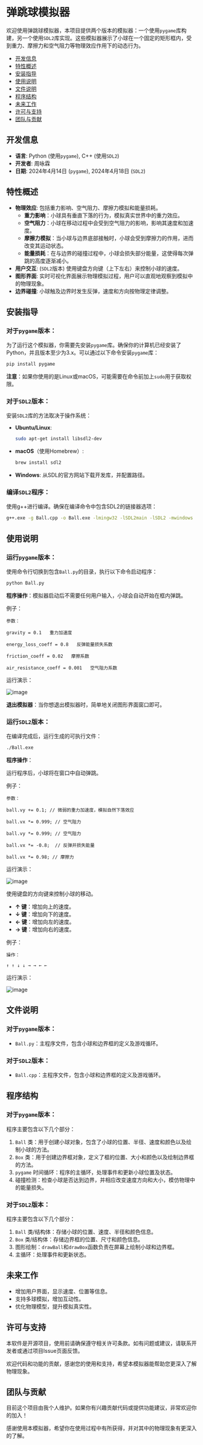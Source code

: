 # 弹跳球模拟器

欢迎使用弹跳球模拟器，本项目提供两个版本的模拟器：一个使用`pygame`库构建，另一个使用`SDL2`库实现。这些模拟器展示了小球在一个固定的矩形框内，受到重力、摩擦力和空气阻力等物理效应作用下的动态行为。

- [开发信息](#开发信息)
- [特性概述](#特性概述)
- [安装指导](#安装指导)
- [使用说明](#使用说明)
- [文件说明](#文件说明)
- [程序结构](#程序结构)
- [未来工作](#未来工作)
- [许可与支持](#许可与支持)
- [团队与贡献](#团队与贡献)

## 开发信息

- **语言**: Python (使用`pygame`), C++ (使用`SDL2`)
- **开发者**: 周咏霖
- **日期**: 2024年4月14日 (`pygame`), 2024年4月18日 (`SDL2`)

## 特性概述

- **物理效应**: 包括重力影响、空气阻力、摩擦力模拟和能量损耗。
  - **重力影响**：小球具有垂直下落的行为，模拟真实世界中的重力效应。
  - **空气阻力**：小球在移动过程中会受到空气阻力的影响，影响其速度和加速度。
  - **摩擦力模拟**：当小球与边界底部接触时，小球会受到摩擦力的作用，进而改变其运动状态。
  - **能量损耗**：在与边界的碰撞过程中，小球会损失部分能量，这使得每次弹跳的高度逐渐减小。
- **用户交互**: (`SDL2`版本) 使用键盘方向键（上下左右）来控制小球的速度。
- **图形界面**: 实时可视化界面展示物理模拟过程，用户可以直观地观察到模拟中的物理现象。
- **边界碰撞**: 小球触及边界时发生反弹，速度和方向按物理定律调整。

## 安装指导

### 对于`pygame`版本：

为了运行这个模拟器，你需要先安装`pygame`库。确保你的计算机已经安装了Python，并且版本至少为3.x。可以通过以下命令安装`pygame`库：

```bash
pip install pygame
```

**注意**：如果你使用的是Linux或macOS，可能需要在命令前加上`sudo`用于获取权限。

### 对于`SDL2`版本：

安装`SDL2`库的方法取决于操作系统：

- **Ubuntu/Linux**:
  ```bash
  sudo apt-get install libsdl2-dev
  ```

- **macOS**（使用Homebrew）:
  ```bash
  brew install sdl2
  ```

- **Windows**:
  从SDL的官方网站下载开发库，并配置路径。

### 编译`SDL2`程序：

使用g++进行编译。确保在编译命令中包含SDL2的链接器选项：

```bash
g++.exe -g Ball.cpp -o Ball.exe -lmingw32 -lSDL2main -lSDL2 -mwindows
```

## 使用说明

### 运行`pygame`版本：

使用命令行切换到包含`Ball.py`的目录，执行以下命令启动程序：

```bash
python Ball.py
```

**程序操作**：模拟器启动后不需要任何用户输入，小球会自动开始在框内弹跳。

  例子：

    参数：

    gravity = 0.1   重力加速度

    energy_loss_coeff = 0.8   反弹能量损失系数

    friction_coeff = 0.02   摩擦系数

    air_resistance_coeff = 0.001   空气阻力系数

  运行演示：

  ![image](https://github.com/zylyes/homework/blob/main/Ball%20python/Ball1.gif)

**退出模拟器**：当你想退出模拟器时，简单地关闭图形界面窗口即可。

### 运行`SDL2`版本：

在编译完成后，运行生成的可执行文件：

```bash
./Ball.exe
```

**程序操作**：

运行程序后，小球将在窗口中自动弹跳。

  例子：
  
    参数：
    
    ball.vy += 0.1; // 微弱的重力加速度，模拟自然下落效应
    
    ball.vx *= 0.999; // 空气阻力
    
    ball.vy *= 0.999; // 空气阻力

    ball.vx *= -0.8;  // 反弹并损失能量

    ball.vx *= 0.98; // 摩擦力

  运行演示：

  ![image](https://github.com/zylyes/homework/blob/main/Ball%20C%2B%2B/Ball2.gif)

使用键盘的方向键来控制小球的移动。
  - **↑ 键**：增加向上的速度。
  - **↓ 键**：增加向下的速度。
  - **← 键**：增加向左的速度。
  - **→ 键**：增加向右的速度。

  例子：
  
    操作：
    
    ↑ ↑ ↓ ↓ → → ← ← 

  运行演示：

  ![image](https://github.com/zylyes/homework/blob/main/Ball%20C%2B%2B/Ball3.gif)

## 文件说明

### 对于`pygame`版本：
- `Ball.py`：主程序文件，包含小球和边界框的定义及游戏循环。

### 对于`SDL2`版本：
- `Ball.cpp`：主程序文件，包含小球和边界框的定义及游戏循环。

## 程序结构

### 对于`pygame`版本：
程序主要包含以下几个部分：

1. `Ball` 类：用于创建小球对象，包含了小球的位置、半径、速度和颜色以及绘制小球的方法。
2. `Box` 类：用于创建边界框对象，定义了框的位置、大小和颜色以及绘制边界框的方法。
3. `pygame` 时间循环：程序的主循环，处理事件和更新小球位置及状态。
4. 碰撞检测：检查小球是否达到边界，并相应改变速度方向和大小，模仿物理中的能量损失。

### 对于`SDL2`版本：
程序主要包含以下几个部分：

1. `Ball` 类/结构体：存储小球的位置、速度、半径和颜色信息。
2. `Box` 类/结构体：存储边界框的位置、尺寸和颜色信息。
3. 图形绘制：`drawBall`和`drawBox`函数负责在屏幕上绘制小球和边界框。
4. 主循环：处理事件和更新状态。

## 未来工作

- 增加用户界面，显示速度、位置等信息。
- 支持多球模拟，增加互动性。
- 优化物理模型，提升模拟真实性。

## 许可与支持

本软件是开源项目，使用前请确保遵守相关许可条款。如有问题或建议，请联系开发者或通过项目Issue页面反馈。

欢迎代码和功能的贡献，感谢您的使用和支持，希望本模拟器能帮助您更深入了解物理现象。

## 团队与贡献

目前这个项目由我个人维护。如果你有兴趣贡献代码或提供功能建议，非常欢迎你的加入！

感谢使用本模拟器，希望你在使用过程中有所获得，并对其中的物理现象有更深入的了解。
